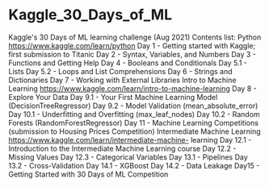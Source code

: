 # Kaggle_30_Days_of_ML
Kaggle's 30 Days of ML learning challenge (Aug 2021)   Contents list:  Python https://www.kaggle.com/learn/python Day 1 - Getting started with Kaggle; first submission to   Titanic Day 2 - Syntax, Variables, and Numbers Day 3 - Functions and Getting Help Day 4 - Booleans and Conditionals Day 5.1 - Lists Day 5.2 - Loops and List Comprehensions Day 6 - Strings and Dictionaries Day 7 - Working with External Libraries  Intro to Machine Learning  https://www.kaggle.com/learn/intro-to-machine-learning Day 8 - Explore Your Data Day 9.1 - Your First Machine Learning Model   (DecisionTreeRegressor) Day 9.2 - Model Validation (mean_absolute_error) Day 10.1 - Underfitting and Overfitting (max_leaf_nodes) Day 10.2 - Random Forests (RandomForestRegressor) Day 11 - Machine Learning Competitions (submission to   Housing Prices Competition)  Intermediate Machine Learning  https://www.kaggle.com/learn/intermediate-machine-  learning Day 12.1 - Introduction to the Intermediate Machine   Learning course Day 12.2 - Missing Values Day 12.3 - Categorical Variables Day 13.1 - Pipelines Day 13.2 - Cross-Validation Day 14.1 - XGBoost Day 14.2 - Data Leakage Day15 - Getting Started with 30 Days of ML Competition
